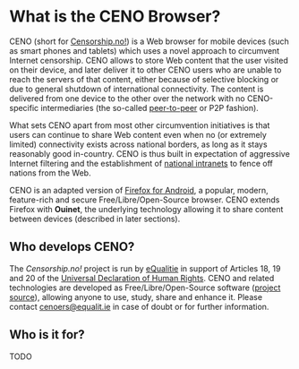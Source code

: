 # What is the CENO Browser?

CENO (short for [Censorship.no!][]) is a Web browser for mobile devices (such as smart phones and tablets) which uses a novel approach to circumvent Internet censorship.  CENO allows to store Web content that the user visited on their device, and later deliver it to other CENO users who are unable to reach the servers of that content, either because of selective blocking or due to general shutdown of international connectivity.  The content is delivered from one device to the other over the network with no CENO-specific intermediaries (the so-called [peer-to-peer][P2P] or P2P fashion).

[Censorship.no!]: https://censorship.no/
[P2P]: https://en.wikipedia.org/wiki/Peer-to-peer

What sets CENO apart from most other circumvention initiatives is that users can continue to share Web content even when no (or extremely limited) connectivity exists across national borders, as long as it stays reasonably good in-country.  CENO is thus built in expectation of aggressive Internet filtering and the establishment of [national intranets][] to fence off nations from the Web.

[national intranets]: http://en.wikipedia.org/wiki/National_intranet

CENO is an adapted version of [Firefox for Android][], a popular, modern, feature-rich and secure Free/Libre/Open-Source browser.  CENO extends Firefox with **Ouinet**, the underlying technology allowing it to share content between devices (described in later sections).

[Firefox for Android]: https://www.mozilla.org/firefox/android/

## Who develops CENO?

The *Censorship.no!* project is run by [eQualitie][] in support of Articles 18, 19 and 20 of the [Universal Declaration of Human Rights][].  CENO and related technologies are developed as Free/Libre/Open-Source software ([project source][ceno-repos]), allowing anyone to use, study, share and enhance it.  Please contact <cenoers@equalit.ie> in case of doubt or for further information.

[eQualitie]: https://equalit.ie/
[Universal Declaration of Human Rights]: https://www.un.org/en/universal-declaration-human-rights/
[ceno-repos]: https://github.com/censorship-no/
    "CENO source code repositories"

## Who is it for?

TODO
